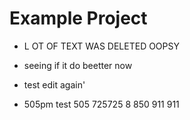 # Example Project

-  L OT OF TEXT WAS DELETED OOPSY
- seeing if it do beetter now
- test edit again'

- 505pm test
505
725725
8
850
911
911